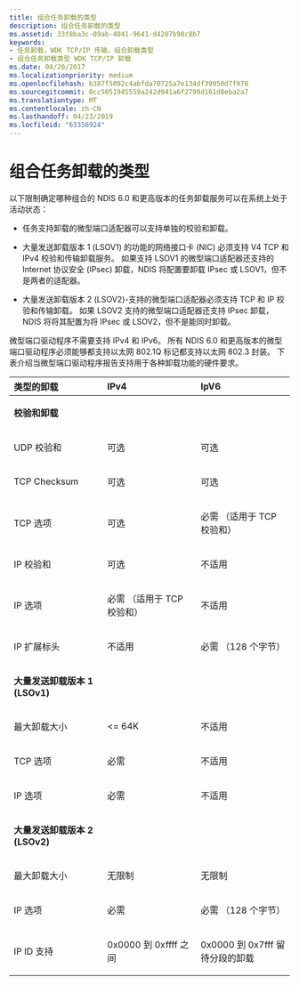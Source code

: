 ```yaml
---
title: 组合任务卸载的类型
description: 组合任务卸载的类型
ms.assetid: 33f8ba3c-09ab-4041-9641-d4207b98c8b7
keywords:
- 任务卸载，WDK TCP/IP 传输，组合卸载类型
- 组合任务卸载类型 WDK TCP/IP 卸载
ms.date: 04/20/2017
ms.localizationpriority: medium
ms.openlocfilehash: b387f5092c4abfda70725a7e134df39950d7f978
ms.sourcegitcommit: 0cc5051945559a242d941a6f2799d161d8eba2a7
ms.translationtype: MT
ms.contentlocale: zh-CN
ms.lasthandoff: 04/23/2019
ms.locfileid: "63356924"
---
```

# <a name="combining-types-of-task-offloads"></a>组合任务卸载的类型





以下限制确定哪种组合的 NDIS 6.0 和更高版本的任务卸载服务可以在系统上处于活动状态：

-   任务支持卸载的微型端口适配器可以支持单独的校验和卸载。

-   大量发送卸载版本 1 (LSOV1) 的功能的网络接口卡 (NIC) 必须支持 V4 TCP 和 IPv4 校验和传输卸载服务。 如果支持 LSOV1 的微型端口适配器还支持的 Internet 协议安全 (IPsec) 卸载，NDIS 将配置要卸载 IPsec 或 LSOV1，但不是两者的适配器。

-   大量发送卸载版本 2 (LSOV2)-支持的微型端口适配器必须支持 TCP 和 IP 校验和传输卸载。 如果 LSOV2 支持的微型端口适配器还支持 IPsec 卸载，NDIS 将将其配置为将 IPsec 或 LSOV2，但不是能同时卸载。

微型端口驱动程序不需要支持 IPv4 和 IPv6。 所有 NDIS 6.0 和更高版本的微型端口驱动程序必须能够都支持以太网 802.1Q 标记都支持以太网 802.3 封装。 下表介绍当微型端口驱动程序报告支持用于各种卸载功能的硬件要求。

<table>
<colgroup>
<col width="33%" />
<col width="33%" />
<col width="33%" />
</colgroup>
<thead>
<tr class="header">
<th align="left">类型的卸载</th>
<th align="left">IPv4</th>
<th align="left">IpV6</th>
</tr>
</thead>
<tbody>
<tr class="odd">
<td align="left"><p><strong>校验和卸载</strong></p></td>
<td align="left"></td>
<td align="left"></td>
</tr>
<tr class="even">
<td align="left"><p>UDP 校验和</p></td>
<td align="left"><p>可选</p></td>
<td align="left"><p>可选</p></td>
</tr>
<tr class="odd">
<td align="left"><p>TCP Checksum</p></td>
<td align="left"><p>可选</p></td>
<td align="left"><p>可选</p></td>
</tr>
<tr class="even">
<td align="left"><p>TCP 选项</p></td>
<td align="left"><p>可选</p></td>
<td align="left"><p>必需 （适用于 TCP 校验和）</p></td>
</tr>
<tr class="odd">
<td align="left"><p>IP 校验和</p></td>
<td align="left"><p>可选</p></td>
<td align="left"><p>不适用</p></td>
</tr>
<tr class="even">
<td align="left"><p>IP 选项</p></td>
<td align="left"><p>必需 （适用于 TCP 校验和）</p></td>
<td align="left"><p>不适用</p></td>
</tr>
<tr class="odd">
<td align="left"><p>IP 扩展标头</p></td>
<td align="left"><p>不适用</p></td>
<td align="left"><p>必需 （128 个字节）</p></td>
</tr>
<tr class="even">
<td align="left"><p><strong>大量发送卸载版本 1 (LSOv1)</strong></p></td>
<td align="left"></td>
<td align="left"></td>
</tr>
<tr class="odd">
<td align="left"><p>最大卸载大小</p></td>
<td align="left"><p>&lt;= 64K</p></td>
<td align="left"><p>不适用</p></td>
</tr>
<tr class="even">
<td align="left"><p>TCP 选项</p></td>
<td align="left"><p>必需</p></td>
<td align="left"><p>不适用</p></td>
</tr>
<tr class="odd">
<td align="left"><p>IP 选项</p></td>
<td align="left"><p>必需</p></td>
<td align="left"><p>不适用</p></td>
</tr>
<tr class="even">
<td align="left"><p><strong>大量发送卸载版本 2 (LSOv2)</strong></p></td>
<td align="left"></td>
<td align="left"></td>
</tr>
<tr class="odd">
<td align="left"><p>最大卸载大小</p></td>
<td align="left"><p>无限制</p></td>
<td align="left"><p>无限制</p></td>
</tr>
<tr class="even">
<td align="left"><p>IP 选项</p></td>
<td align="left"><p>必需</p></td>
<td align="left"><p>必需 （128 个字节）</p></td>
</tr>
<tr class="odd">
<td align="left"><p>IP ID 支持</p></td>
<td align="left"><p>0x0000 到 0xffff 之间</p></td>
<td align="left"><p>0x0000 到 0x7fff 留待分段的卸载</p></td>
</tr>
</tbody>
</table>

 

 

 





